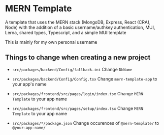 # MERN Template

A template that uses the MERN stack (MongoDB, Express, React (CRA), Node) with the addition of a basic username/authkey authentication, MUI, Lerna, shared types, Typescript, and a simple MUI template

This is mainly for my own personal username

## Things to change when creating a new project

- `src/packages/backend/Config/fallback.ini`
  Change `DbName`

- `src/packages/backend/Config/Config.tsx`
  Change `mern-template-app` to your app's name

- `src/packages/frontend/src/pages/login/index.tsx`
  Change `MERN Template` to your app name

- `src/packages/frontend/src/pages/setup/index.tsx`
  Change `MERN Template` to your app name

- `src/packages/*/package.json`
  Change occurences of `@mern-template/` to `@your-app-name/`
